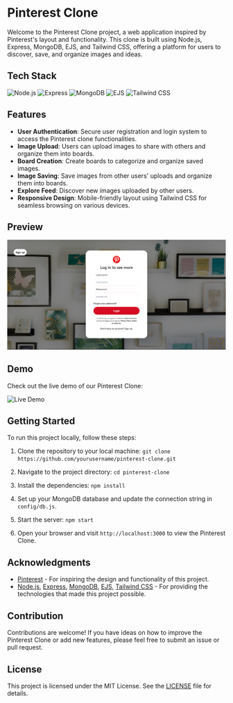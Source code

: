 
# Pinterest Clone

Welcome to the Pinterest Clone project, a web application inspired by Pinterest's layout and functionality. This clone is built using Node.js, Express, MongoDB, EJS, and Tailwind CSS, offering a platform for users to discover, save, and organize images and ideas.

## Tech Stack

![Node.js](https://img.shields.io/badge/Node.js-%2343853D.svg?style=for-the-badge&logo=node.js)
![Express](https://img.shields.io/badge/Express.js-%23404d59.svg?style=for-the-badge)
![MongoDB](https://img.shields.io/badge/MongoDB-%234ea94b.svg?style=for-the-badge&logo=mongodb)
![EJS](https://img.shields.io/badge/EJS-%234ea94b.svg?style=for-the-badge)
![Tailwind CSS](https://img.shields.io/badge/Tailwind_CSS-%2338B2AC.svg?style=for-the-badge&logo=tailwind-css)

## Features

- **User Authentication**: Secure user registration and login system to access the Pinterest clone functionalities.
- **Image Upload**: Users can upload images to share with others and organize them into boards.
- **Board Creation**: Create boards to categorize and organize saved images.
- **Image Saving**: Save images from other users' uploads and organize them into boards.
- **Explore Feed**: Discover new images uploaded by other users.
- **Responsive Design**: Mobile-friendly layout using Tailwind CSS for seamless browsing on various devices.

## Preview

![Pinterest Clone Preview](/public/assets/pinterest-clone.png)

## Demo

Check out the live demo of our Pinterest Clone:

![Live Demo](./demo.gif)

## Getting Started

To run this project locally, follow these steps:

1. Clone the repository to your local machine:
```git clone https://github.com/yourusername/pinterest-clone.git```


2. Navigate to the project directory:
```cd pinterest-clone```


3. Install the dependencies:
```npm install```


4. Set up your MongoDB database and update the connection string in `config/db.js`.

5. Start the server:
```npm start```


6. Open your browser and visit `http://localhost:3000` to view the Pinterest Clone.

## Acknowledgments

- [Pinterest](https://www.pinterest.com/) - For inspiring the design and functionality of this project.
- [Node.js](https://nodejs.org/), [Express](https://expressjs.com/), [MongoDB](https://www.mongodb.com/), [EJS](https://ejs.co/), [Tailwind CSS](https://tailwindcss.com/) - For providing the technologies that made this project possible.


## Contribution

Contributions are welcome! If you have ideas on how to improve the Pinterest Clone or add new features, please feel free to submit an issue or pull request.

## License

This project is licensed under the MIT License. See the [LICENSE](LICENSE) file for details.



